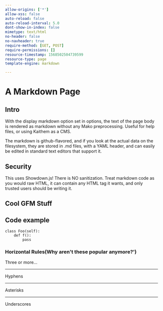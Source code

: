 ```yaml
---
allow-origins: ['*']
allow-xss: false
auto-reload: false
auto-reload-interval: 5.0
dont-show-in-index: false
mimetype: text/html
no-header: false
no-navheader: true
require-method: [GET, POST]
require-permissions: []
resource-timestamp: 1568502504739599
resource-type: page
template-engine: markdown

---
```

A Markdown Page
===============

## Intro
With the display markdown option set in options, the text of the page body
is rendered as markdown without any Mako preprocessing. Useful for help files,
or using Kaithem as a CMS.

The markdown is github-flavored, and if you look at the actual data on the filesystem, they are stored in .md files, with a YAML header,
and can easily be edited in standard text editors that support it.


## Security

This uses Showdown.js! There is NO sanitization. Treat markdown code as you would raw
HTML, it can contain any HTML tag it wants, and only trusted users should be writing it.


## Cool GFM Stuff


## Code example

```python3
class Foo(self):
    def f():
        pass
```

### Horizontal Rules(Why aren't these popular anymore?')


Three or more...

---

Hyphens

***

Asterisks

___

Underscores
